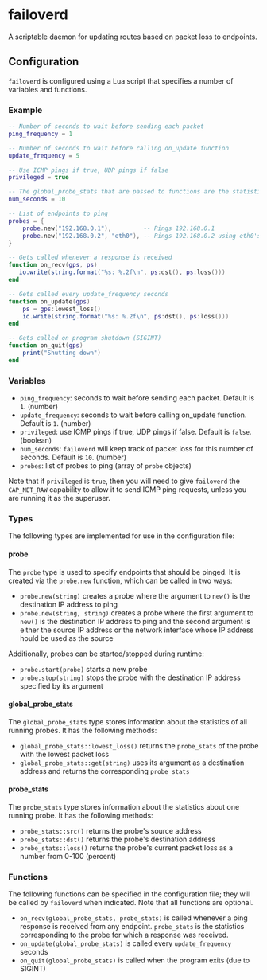 # failoverd

A scriptable daemon for updating routes based on packet loss to endpoints.

## Configuration

`failoverd` is configured using a Lua script that specifies a number of variables and functions.

### Example

```lua
-- Number of seconds to wait before sending each packet
ping_frequency = 1

-- Number of seconds to wait before calling on_update function
update_frequency = 5

-- Use ICMP pings if true, UDP pings if false
privileged = true 

-- The global_probe_stats that are passed to functions are the statistics for the last num_seconds seconds
num_seconds = 10

-- List of endpoints to ping
probes = {
    probe.new("192.168.0.1"),         -- Pings 192.168.0.1
    probe.new("192.168.0.2", "eth0"), -- Pings 192.168.0.2 using eth0's address
}

-- Gets called whenever a response is received
function on_recv(gps, ps)
   io.write(string.format("%s: %.2f\n", ps:dst(), ps:loss()))
end

-- Gets called every update_frequency seconds
function on_update(gps)
    ps = gps:lowest_loss()
    io.write(string.format("%s: %.2f\n", ps:dst(), ps:loss()))
end

-- Gets called on program shutdown (SIGINT)
function on_quit(gps)
    print("Shutting down")
end
```

### Variables

* `ping_frequency`: seconds to wait before sending each packet. Default is `1`. (number)
* `update_frequency`: seconds to wait before calling on_update function. Default is `1`. (number)
* `privileged`: use ICMP pings if true, UDP pings if false. Default is `false`. (boolean)
* `num_seconds`: `failoverd` will keep track of packet loss for this number of seconds. Default is `10`. (number) 
* `probes`: list of probes to ping (array of `probe` objects)

Note that if `privileged` is `true`, then you will need to give `failoverd` the `CAP_NET_RAW` capability to allow it to send ICMP ping requests, unless you are running it as the superuser.

### Types

The following types are implemented for use in the configuration file:

#### probe

The `probe` type is used to specify endpoints that should be pinged. It is created via the `probe.new` function, which can be called in two ways:

* `probe.new(string)` creates a probe where the argument to `new()` is the destination IP address to ping
*  `probe.new(string, string)` creates a probe where the first argument to `new()` is the destination IP address to ping and the second argument is either the source IP address or the network interface whose IP address hould be used as the source

Additionally, probes can be started/stopped during runtime:

* `probe.start(probe)` starts a new probe
* `probe.stop(string)` stops the probe with the destination IP address specified by its argument

#### global_probe_stats

The `global_probe_stats` type stores information about the statistics of all running probes.
It has the following methods:

* `global_probe_stats::lowest_loss()` returns the `probe_stats` of the probe with the lowest packet loss
* `global_probe_stats::get(string)` uses its argument as a destination address and returns the corresponding `probe_stats`

#### probe_stats

The `probe_stats` type stores information about the statistics about one running probe.
It has the following methods:

* `probe_stats::src()` returns the probe's source address
* `probe_stats::dst()` returns the probe's destination address
* `probe_stats::loss()` returns the probe's current packet loss as a number from 0-100 (percent)

### Functions

The following functions can be specified in the configuration file; they will be called by `failoverd` when indicated. Note that all functions are optional.

* `on_recv(global_probe_stats, probe_stats)` is called whenever a ping response is received from any endpoint. `probe_stats` is the statistics corresponding to the probe for which a response was received.
* `on_update(global_probe_stats)` is called every `update_frequency` seconds
* `on_quit(global_probe_stats)` is called when the program exits (due to SIGINT)